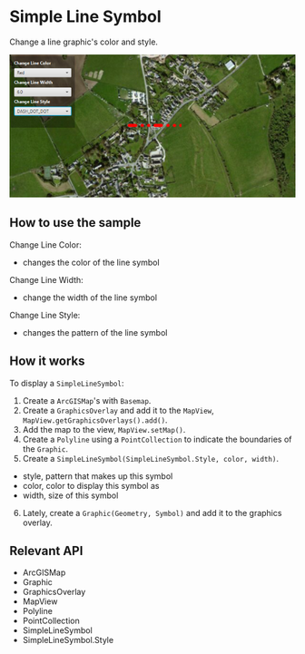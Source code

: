 # Simple Line Symbol

Change a line graphic's color and style.

![](SimpleLineSymbol.png)

## How to use the sample

Change Line Color:
  - changes the color of the line symbol

Change Line Width:
  - change the width of the line symbol

Change Line Style:
  - changes the pattern of the line symbol

## How it works

To display a `SimpleLineSymbol`:


  1. Create a `ArcGISMap`'s with `Basemap`.
  2. Create a `GraphicsOverlay` and add it to the `MapView`, `MapView.getGraphicsOverlays().add()`.
  3. Add the map to the view, `MapView.setMap()`.
  4. Create a `Polyline` using a `PointCollection` to indicate the boundaries of the `Graphic`.
  5. Create a `SimpleLineSymbol(SimpleLineSymbol.Style, color, width)`.
  * style, pattern that makes up this symbol
  * color, color to display this symbol as
  * width, size of this symbol
  6. Lately, create a `Graphic(Geometry, Symbol)` and add it to the graphics overlay.


## Relevant API


  * ArcGISMap
  * Graphic
  * GraphicsOverlay
  * MapView
  * Polyline
  * PointCollection
  * SimpleLineSymbol
  * SimpleLineSymbol.Style

